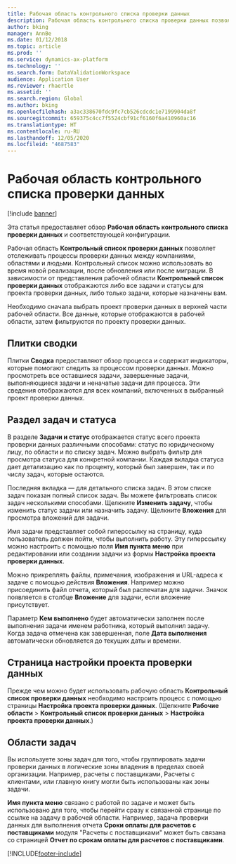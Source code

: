 ```yaml
---
title: Рабочая область контрольного списка проверки данных
description: Рабочая область контрольного списка проверки данных позволяет отслеживать процессы проверки данных между компаниями, областями и людьми. Контрольный список можно использовать во время новой реализации, после обновления или после миграции.
author: bking
manager: AnnBe
ms.date: 01/12/2018
ms.topic: article
ms.prod: ''
ms.service: dynamics-ax-platform
ms.technology: ''
ms.search.form: DataValidationWorkspace
audience: Application User
ms.reviewer: rhaertle
ms.assetid: ''
ms.search.region: Global
ms.author: bking
ms.openlocfilehash: a3ac338670fdc9fc7cb526cdcdc1e7199904da8f
ms.sourcegitcommit: 659375c4cc7f5524cbf91cf6160f6a410960ac16
ms.translationtype: HT
ms.contentlocale: ru-RU
ms.lasthandoff: 12/05/2020
ms.locfileid: "4687583"
---
```

# <a name="data-validation-checklist-workspace"></a>Рабочая область контрольного списка проверки данных

[!include [banner](../includes/banner.md)]

Эта статья предоставляет обзор **Рабочая область контрольного списка проверки данных** и соответствующей конфигурации.

Рабочая область **Контрольный список проверки данных** позволяет отслеживать процессы проверки данных между компаниями, областями и людьми. Контрольный список можно использовать во время новой реализации, после обновления или после миграции. В зависимости от представления рабочей области **Контрольный список проверки данных** отображаются либо все задачи и статусы для проекта проверки данных, либо только задачи, которые назначены вам.

Необходимо сначала выбрать проект проверки данных в верхней части рабочей области. Все данные, которые отображаются в рабочей области, затем фильтруются по проекту проверки данных.

## <a name="summary-tiles"></a>Плитки сводки

Плитки **Сводка** предоставляют обзор процесса и содержат индикаторы, которые помогают следить за процессом проверки данных. Можно просмотреть все оставшиеся задачи, завершенные задачи, выполняющиеся задачи и неначатые задачи для процесса. Эти сведения отображаются для всех компаний, включенных в выбранный проект проверки данных.

## <a name="tasks-and-status-section"></a>Раздел задач и статуса

В разделе **Задачи и статус** отображается статус всего проекта проверки данных различными способами: статус по юридическому лицу, по области и по списку задач. Можно выбрать фильтр для просмотра статуса для конкретной компании. Каждая вкладка статуса дает детализацию как по проценту, который был завершен, так и по числу задач, которые остаются.

Последняя вкладка — для детального списка задач. В этом списке задач показан полный список задач.
Вы можете фильтровать список задач несколькими способами. Щелкните **Изменить задачу**, чтобы изменить статус задачи или назначить задачу. Щелкните **Вложения** для просмотра вложений для задачи.

Имя задачи представляет собой гиперссылку на страницу, куда пользователь должен пойти, чтобы выполнить работу. Эту гиперссылку можно настроить с помощью поля **Имя пункта меню** при редактировании или создании задачи из формы **Настройка проекта проверки данных**.

Можно прикреплять файлы, примечания, изображения и URL-адреса к задаче с помощью действия **Вложения**. Например можно присоединить файл отчета, который был распечатан для задачи. Значок появляется в столбце **Вложение** для задачи, если вложение присутствует.

Параметр **Кем выполнено** будет автоматически заполнен после выполнения задачи именем работника, который выполнил задачу. Когда задача отмечена как завершенная, поле **Дата выполнения** автоматически обновляется до текущих даты и времени.

## <a name="configure-data-validation-project-page"></a>Страница настройки проекта проверки данных

Прежде чем можно будет использовать рабочую область **Контрольный список проверки данных** необходимо настроить процесс с помощью страницы **Настройка проекта проверки данных**. (Щелкните **Рабочие области** \> **Контрольный список проверки данных** \> **Настройка проекта проверки данных**.)

## <a name="task-areas"></a>Области задач

Вы используете зоны задач для того, чтобы группировать задачи проверки данных в логические зоны владения в пределах своей организации. Например, расчеты с поставщиками, Расчеты с клиентами, или главную книгу могли быть использованы как зоны задачи.

**Имя пункта меню** связано с работой по задаче и может быть использовано для того, чтобы перейти сразу к связанной странице по ссылке на задачу в рабочей области. Например, задача проверки данных для выполнения отчета **Сроки оплаты для расчетов с поставщиками** модуля "Расчеты с поставщиками" может быть связана со страницей **Отчет по срокам оплаты для расчетов с поставщиками**.


[!INCLUDE[footer-include](../../../includes/footer-banner.md)]